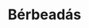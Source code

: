 ---
layout: berbeadas
title: Bérbeadás
permalink: /berbeadas/
landing-picture: /img/rent.jpg
type: rent
---